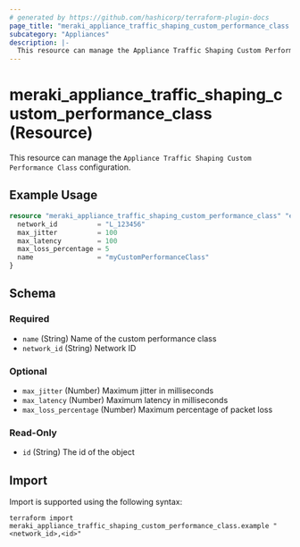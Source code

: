 ```yaml
---
# generated by https://github.com/hashicorp/terraform-plugin-docs
page_title: "meraki_appliance_traffic_shaping_custom_performance_class Resource - terraform-provider-meraki"
subcategory: "Appliances"
description: |-
  This resource can manage the Appliance Traffic Shaping Custom Performance Class configuration.
---
```


# meraki_appliance_traffic_shaping_custom_performance_class (Resource)

This resource can manage the `Appliance Traffic Shaping Custom Performance Class` configuration.

## Example Usage

```terraform
resource "meraki_appliance_traffic_shaping_custom_performance_class" "example" {
  network_id          = "L_123456"
  max_jitter          = 100
  max_latency         = 100
  max_loss_percentage = 5
  name                = "myCustomPerformanceClass"
}
```

<!-- schema generated by tfplugindocs -->
## Schema

### Required

- `name` (String) Name of the custom performance class
- `network_id` (String) Network ID

### Optional

- `max_jitter` (Number) Maximum jitter in milliseconds
- `max_latency` (Number) Maximum latency in milliseconds
- `max_loss_percentage` (Number) Maximum percentage of packet loss

### Read-Only

- `id` (String) The id of the object

## Import

Import is supported using the following syntax:

```shell
terraform import meraki_appliance_traffic_shaping_custom_performance_class.example "<network_id>,<id>"
```
